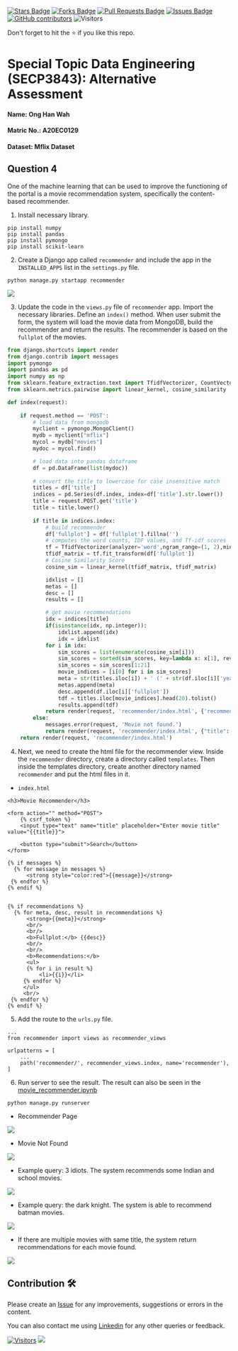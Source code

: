 <a href="https://github.com/drshahizan/SECP3843/stargazers"><img src="https://img.shields.io/github/stars/drshahizan/SECP3843" alt="Stars Badge"/></a>
<a href="https://github.com/drshahizan/SECP3843/network/members"><img src="https://img.shields.io/github/forks/drshahizan/SECP3843" alt="Forks Badge"/></a>
<a href="https://github.com/drshahizan/SECP3843/pulls"><img src="https://img.shields.io/github/issues-pr/drshahizan/SECP3843" alt="Pull Requests Badge"/></a>
<a href="https://github.com/drshahizan/SECP3843/issues"><img src="https://img.shields.io/github/issues/drshahizan/SECP3843" alt="Issues Badge"/></a>
<a href="https://github.com/drshahizan/SECP3843/graphs/contributors"><img alt="GitHub contributors" src="https://img.shields.io/github/contributors/drshahizan/SECP3843?color=2b9348"></a>
![Visitors](https://api.visitorbadge.io/api/visitors?path=https%3A%2F%2Fgithub.com%2Fdrshahizan%2FSECP3843&labelColor=%23d9e3f0&countColor=%23697689&style=flat)

Don't forget to hit the :star: if you like this repo.

# Special Topic Data Engineering (SECP3843): Alternative Assessment

#### Name: Ong Han Wah
#### Matric No.: A20EC0129
#### Dataset: Mflix Dataset

## Question 4

One of the machine learning that can be used to improve the functioning of the portal is a movie recommendation system, specifically the content-based recommender.

1. Install necessary library.
```
pip install numpy
pip install pandas
pip install pymongo
pip install scikit-learn
```

2. Create a Django app called `recommender` and include the app in the `INSTALLED_APPS` list in the `settings.py` file.
```
python manage.py startapp recommender
```
<img src="./files/images/installed_apps.png">

3. Update the code in the `views.py` file of `recommender` app. Import the necessary libraries. Define an `index()` method. When user submit the form, the system will load the movie data from MongoDB, build the recommender and return the results. The recommender is based on the `fullplot` of the movies.
```python
from django.shortcuts import render
from django.contrib import messages
import pymongo
import pandas as pd
import numpy as np
from sklearn.feature_extraction.text import TfidfVectorizer, CountVectorizer
from sklearn.metrics.pairwise import linear_kernel, cosine_similarity

def index(request):
    
    if request.method == 'POST':
        # load data from mongodb
        myclient = pymongo.MongoClient()
        mydb = myclient["mflix"]
        mycol = mydb["movies"]
        mydoc = mycol.find()

        # load data into pandas dataframe
        df = pd.DataFrame(list(mydoc))
        
        # convert the title to lowercase for case insensitive match
        titles = df['title']
        indices = pd.Series(df.index, index=df['title'].str.lower())
        title = request.POST.get('title')
        title = title.lower()
        
        if title in indices.index:
            # build recommender
            df['fullplot'] = df['fullplot'].fillna('')
            # computes the word counts, IDF values, and Tf-idf scores
            tf = TfidfVectorizer(analyzer='word',ngram_range=(1, 2),min_df=0, stop_words='english')
            tfidf_matrix = tf.fit_transform(df['fullplot'])
            # Cosine Similarity Score
            cosine_sim = linear_kernel(tfidf_matrix, tfidf_matrix)

            idxlist = []
            metas = []
            desc = []
            results = []

            # get movie recommendations
            idx = indices[title]
            if(isinstance(idx, np.integer)):
                idxlist.append(idx)
                idx = idxlist
            for i in idx:
                sim_scores = list(enumerate(cosine_sim[i]))
                sim_scores = sorted(sim_scores, key=lambda x: x[1], reverse=True)
                sim_scores = sim_scores[1:21]
                movie_indices = [i[0] for i in sim_scores]
                meta = str(titles.iloc[i]) + ' (' + str(df.iloc[i]['year']) + ') ' + str(df.iloc[i]['countries'])
                metas.append(meta)
                desc.append(df.iloc[i]['fullplot'])
                tdf = titles.iloc[movie_indices].head(20).tolist()
                results.append(tdf)
            return render(request, 'recommender/index.html', {'recommendations': zip(metas, desc, results), "title": title})
        else:
            messages.error(request, 'Movie not found.')
            return render(request, 'recommender/index.html', {"title": title})
    return render(request, 'recommender/index.html')

```

4. Next, we need to create the html file for the recommender view. Inside the `recommender` directory, create a directory called `templates`. Then inside the templates directory, create another directory named `recommender` and put the html files in it.
- `index.html`
```
<h3>Movie Recommender</h3>

<form action="" method="POST">
    {% csrf_token %}
    <input type="text" name="title" placeholder="Enter movie title" value="{{title}}">

    <button type="submit">Search</button>
</form>

{% if messages %}
  {% for message in messages %}
      <strong style="color:red">{{message}}</strong>
 {% endfor %}
{% endif %}


{% if recommendations %}
  {% for meta, desc, result in recommendations %}
      <strong>{{meta}}</strong>
	  <br/>
	  <br/>
	  <b>Fullplot:</b> {{desc}}
	  <br/>
	  <br/>
	  <b>Recommendations:</b>
	  <ul>
	  {% for i in result %}
		  <li>{{i}}</li>
	 {% endfor %}
	 </ul>
	 <br/>
 {% endfor %}
{% endif %}
```

5. Add the route to the `urls.py` file.
```
...
from recommender import views as recommender_views

urlpatterns = [
    ...
    path('recommender/', recommender_views.index, name='recommender'),
]
```

6. Run server to see the result. The result can also be seen in the <a href="./files/code/movie_recommender.ipynb">movie_recommender.ipynb</a>

```
python manage.py runserver
```
- Recommender Page

<img src="./files/images/recommender_index.png">

- Movie Not Found

<img src="./files/images/movie_not_found.png">

- Example query: 3 idiots. The system recommends some Indian and school movies.

<img src="./files/images/3idiots.png">

- Example query: the dark knight. The system is able to recommend batman movies.

<img src="./files/images/the_dark_knight.png">

- If there are multiple movies with same title, the system return recommendations for each movie found.

<img src="./files/images/avengers.png">

## Contribution 🛠️
Please create an [Issue](https://github.com/drshahizan/special-topic-data-engineering/issues) for any improvements, suggestions or errors in the content.

You can also contact me using [Linkedin](https://www.linkedin.com/in/drshahizan/) for any other queries or feedback.

[![Visitors](https://api.visitorbadge.io/api/visitors?path=https%3A%2F%2Fgithub.com%2Fdrshahizan&labelColor=%23697689&countColor=%23555555&style=plastic)](https://visitorbadge.io/status?path=https%3A%2F%2Fgithub.com%2Fdrshahizan)
![](https://hit.yhype.me/github/profile?user_id=81284918)




